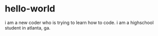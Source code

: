 # hello-world

i am a new coder who is trying to learn how to code.
i am a highschool student in atlanta, ga.
